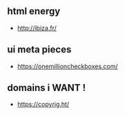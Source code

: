 ## html energy
* http://ibiza.fr/

## ui meta pieces
* https://onemillioncheckboxes.com/

## domains i WANT !
* https://copyrig.ht/
